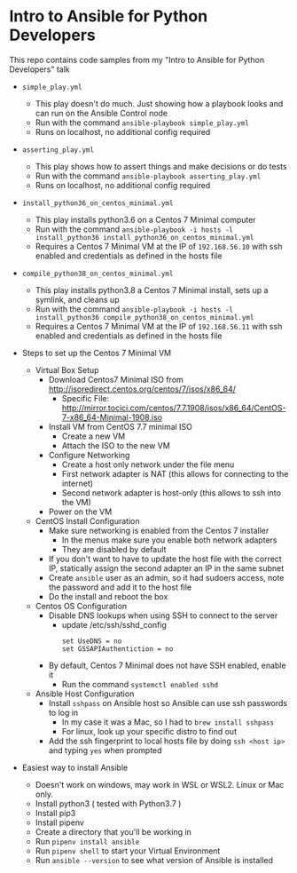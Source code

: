 # Intro to Ansible for Python Developers

This repo contains code samples from my "Intro to Ansible for Python Developers" talk

* `simple_play.yml` 
  * This play doesn't do much.  Just showing how a playbook looks and can run on the Ansible Control node
  * Run with the command `ansible-playbook simple_play.yml`
  * Runs on localhost, no additional config required

* `asserting_play.yml`
  * This play shows how to assert things and make decisions or do tests
  * Run with the command `ansible-playbook asserting_play.yml`
  * Runs on localhost, no additional config required

* `install_python36_on_centos_minimal.yml`
  * This play installs python3.6 on a Centos 7 Minimal computer
  * Run with the command `ansible-playbook -i hosts -l install_python36 install_python36_on_centos_minimal.yml`
  * Requires a Centos 7 Minimal VM at the IP of `192.168.56.10` with ssh enabled and credentials as defined in the hosts file

* `compile_python38_on_centos_minimal.yml`
  * This play installs python3.8 a Centos 7 Minimal install, sets up a symlink, and cleans up
  * Run with the command `ansible-playbook -i hosts -l install_python36 compile_python38_on_centos_minimal.yml`
  * Requires a Centos 7 Minimal VM at the IP of `192.168.56.11` with ssh enabled and credentials as defined in the hosts file


* Steps to set up the Centos 7 Minimal VM
  * Virtual Box Setup
    * Download Centos7 Minimal ISO from http://isoredirect.centos.org/centos/7/isos/x86_64/
      * Specific File: http://mirror.tocici.com/centos/7.7.1908/isos/x86_64/CentOS-7-x86_64-Minimal-1908.iso
    * Install VM from CentOS 7.7 minimal ISO
      * Create a new VM
      * Attach the ISO to the new VM
    * Configure Networking
      * Create a host only network under the file menu
      * First network adapter is NAT (this allows for connecting to the internet)
      * Second network adapter is host-only (this allows to ssh into the VM)
    * Power on the VM
  * CentOS Install Configuration
    * Make sure networking is enabled from the Centos 7 installer
      * In the menus make sure you enable both network adapters
      * They are disabled by default
    * If you don't want to have to update the host file with the correct IP, statically assign the second adapter an IP in the same subnet 
    * Create `ansible` user as an admin, so it had sudoers access, note the password and add it to the host file
    * Do the install and reboot the box
  * Centos OS Configuration
    * Disable DNS lookups when using SSH to connect to the server
        * update /etc/ssh/sshd_config
          ```
          set UseDNS = no
          set GSSAPIAuthentiction = no
          ```
    * By default, Centos 7 Minimal does not have SSH enabled, enable it
        * Run the command `systemctl enabled sshd`
  * Ansible Host Configuration
    * Install `sshpass` on Ansible host so Ansible can use ssh passwords to log in
      * In my case it was a Mac, so I had to `brew install sshpass`
      * For linux, look up your specific distro to find out 
    * Add the ssh fingerprint to local hosts file by doing `ssh <host ip>` and typing `yes` when prompted

* Easiest way to install Ansible
    * Doesn't work on windows, may work in WSL or WSL2.  Linux or Mac only.
    * Install python3 ( tested with Python3.7 )
    * Install pip3
    * Install pipenv
    * Create a directory that you'll be working in
    * Run `pipenv install ansible`
    * Run `pipenv shell` to start your Virtual Environment
    * Run `ansible --version` to see what version of Ansible is installed

